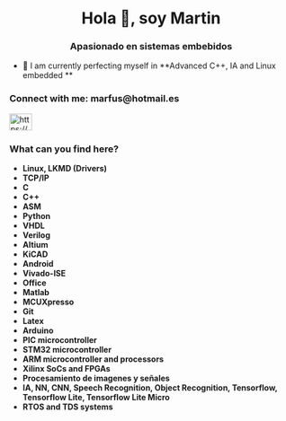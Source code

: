 <h1 align="center">Hola 👋, soy Martin</h1>
<h3 align="center">Apasionado en sistemas embebidos</h3>

- 🌱 I am currently perfecting myself in **Advanced C++, IA and Linux embedded **

<h3 align="left">Connect with me: marfus@hotmail.es </h3>
<p align="left">
<a href="Martin Fuschetto" target="blank"><img align="center" src="https://raw.githubusercontent.com/rahuldkjain/github-profile-readme-generator/master/src/images/icons/Social/linked-in-alt.svg" alt="https://www.linkedin.com/in/martin-fuschetto-b469b711b/" height="30" width="40" /></a>
</p>

<h3 align="left"> What can you find here? </h3>

- **Linux, LKMD (Drivers)**
- **TCP/IP**
- **C**
- **C++**
- **ASM**
- **Python**
- **VHDL**
- **Verilog**
- **Altium**
- **KiCAD**
- **Android**
- **Vivado-ISE**
- **Office**
- **Matlab**
- **MCUXpresso**
- **Git**
- **Latex**
- **Arduino**
- **PIC microcontroller**
- **STM32 microcontroller**
- **ARM microcontroller and processors**
- **Xilinx SoCs and FPGAs**
- **Procesamiento de imagenes y señales**
- **IA, NN, CNN, Speech Recognition, Object Recognition, Tensorflow, Tensorflow Lite, Tensorflow Lite Micro**
- **RTOS and TDS systems** 
